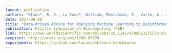```yaml
---
layout: publication
authors: "Olson*, R. S., La Cava*, William, Mustahsan, Z., Varik, A., and Moore, J. H. "
date: 2017-08-08
title: "Data-driven Advice for Applying Machine Learning to Bioinformatics Problems"
publication: Pacific Symposium on Biocomputing (PSB)
link: https://www.worldscientific.com/doi/abs/10.1142/9789813235533_0018
preprint: http://arxiv.org/abs/1708.05070
experiments: https://github.com/lacava/sklearn-benchmarks
---
```

